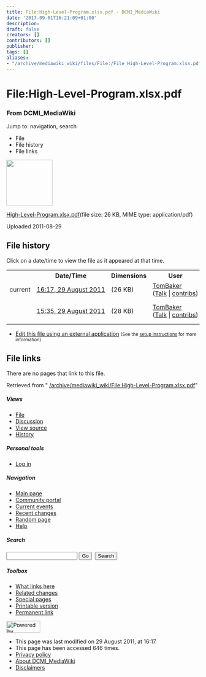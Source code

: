 ```yaml
---
title: File:High-Level-Program.xlsx.pdf - DCMI_MediaWiki
date: '2017-09-01T16:21:09+01:00'
description: 
draft: false
creators: []
contributors: []
publisher: 
tags: []
aliases:
- "/archive/mediawiki_wiki/files/File:/File_High-Level-Program.xlsx.pdf.html"
---
```


<a id="top"></a>
# File:High-Level-Program.xlsx.pdf

### From DCMI\_MediaWiki

Jump to: navigation, search
<!-- start content -->
- File
- File history
- File links

 [<img alt="" src="/skins/common/images/icons/fileicon-pdf.png" width="120" height="120">](/archive/mediawiki_wiki/files/High-Level-Program.xlsx.pdf)

[High-Level-Program.xlsx.pdf](/archive/mediawiki_wiki/files/High-Level-Program.xlsx.pdf "High-Level-Program.xlsx.pdf")‎(file size: 26 KB, MIME type: application/pdf)

Uploaded 2011-08-29

<!-- 
NewPP limit report
Preprocessor node count: 1/1000000
Post-expand include size: 0/2097152 bytes
Template argument size: 0/2097152 bytes
Expensive parser function count: 0/100
-->
## File history

Click on a date/time to view the file as it appeared at that time.

<table class="wikitable filehistory">
  <tr>
    <td></td>
    <th>Date/Time</th>
    <th>Dimensions</th>
    <th>User</th>
    <th>Comment</th>
  </tr>
  <tr>
    <td>current</td>
    <td class="filehistory-selected" style="white-space: nowrap;"><a href="/archive/mediawiki_wiki/files/High-Level-Program.xlsx.pdf">16:17, 29 August 2011</a></td>
    <td> <span style="white-space: nowrap;">(26 KB)</span>
    </td>
    <td>
      <a href="/index.php/User:TomBaker" title="User:TomBaker" class="mw-userlink">TomBaker</a> <span style="white-space: nowrap;"> <span class="mw-usertoollinks">(<a href="/index.php?title=User_talk:TomBaker&amp;action=edit&amp;redlink=1" class="new" title="User talk:TomBaker (page does not exist)">Talk</a> | <a href="/index.php/Special:Contributions/TomBaker" title="Special:Contributions/TomBaker">contribs</a>)</span></span>
    </td>
    <td></td>
  </tr>
  <tr>
    <td></td>
    <td style="white-space: nowrap;"><a href="/images/archive/f/f6/20110829161746%21High-Level-Program.xlsx.pdf">15:35, 29 August 2011</a></td>
    <td> <span style="white-space: nowrap;">(28 KB)</span>
    </td>
    <td>
      <a href="/index.php/User:TomBaker" title="User:TomBaker" class="mw-userlink">TomBaker</a> <span style="white-space: nowrap;"> <span class="mw-usertoollinks">(<a href="/index.php?title=User_talk:TomBaker&amp;action=edit&amp;redlink=1" class="new" title="User talk:TomBaker (page does not exist)">Talk</a> | <a href="/index.php/Special:Contributions/TomBaker" title="Special:Contributions/TomBaker">contribs</a>)</span></span>
    </td>
    <td> <span class="comment">(Uploaded 2011-08-29)</span>
    </td>
  </tr>
</table>

  

- [Edit this file using an external application](/index.php?title=File:High-Level-Program.xlsx.pdf&action=edit&externaledit=true&mode=file "File:High-Level-Program.xlsx.pdf") <small>(See the <a href="http://www.mediawiki.org/wiki/Manual:External_editors" class="external text" rel="nofollow">setup instructions</a> for more information)</small>

## File links

There are no pages that link to this file.

Retrieved from " [/archive/mediawiki_wiki/File:High-Level-Program.xlsx.pdf](/archive/mediawiki_wiki/files/File:/File:High-Level-Program.xlsx.pdf.html)"

<!-- end content -->

##### Views

- [File](/archive/mediawiki_wiki/files/File:/File:High-Level-Program.xlsx.pdf.html "View the file page [c]")
- [Discussion](/index.php?title=File_talk:High-Level-Program.xlsx.pdf&action=edit&redlink=1 "Discussion about the content page [t]")
- [View source](/index.php?title=File:High-Level-Program.xlsx.pdf&action=edit "This page is protected.
You can view its source [e]")
- [History](/index.php?title=File:High-Level-Program.xlsx.pdf&action=history "Past revisions of this page [h]")

##### Personal tools

- [Log in](/index.php?title=Special:UserLogin&returnto=File:High-Level-Program.xlsx.pdf "You are encouraged to log in; however, it is not mandatory [o]")

<script type="text/javascript"> if (window.isMSIE55) fixalpha(); </script>

##### Navigation

- [Main page](/index.php/Main_Page "Visit the main page [z]")
- [Community portal](/index.php/DCMI_MediaWiki:Community_portal "About the project, what you can do, where to find things")
- [Current events](/index.php/DCMI_MediaWiki:Current_events "Find background information on current events")
- [Recent changes](/index.php/Special:RecentChanges "The list of recent changes in the wiki [r]")
- [Random page](/index.php/Special:Random "Load a random page [x]")
- [Help](/index.php/Help:Contents "The place to find out")

##### <label for="searchInput">Search</label>

<form action="/index.php" id="searchform">
				<input type="hidden" name="title" value="Special:Search">
				<input id="searchInput" title="Search DCMI_MediaWiki" accesskey="f" type="search" name="search">
				<input type="submit" name="go" class="searchButton" id="searchGoButton" value="Go" title="Go to a page with this exact name if exists"> 
				<input type="submit" name="fulltext" class="searchButton" id="mw-searchButton" value="Search" title="Search the pages for this text">
			</form>

##### Toolbox

- [What links here](/index.php/Special:WhatLinksHere/File:High-Level-Program.xlsx.pdf "List of all wiki pages that link here [j]")
- [Related changes](/index.php/Special:RecentChangesLinked/File:High-Level-Program.xlsx.pdf "Recent changes in pages linked from this page [k]")
- [Special pages](/index.php/Special:SpecialPages "List of all special pages [q]")
- [Printable version](/index.php?title=File:High-Level-Program.xlsx.pdf&printable=yes "Printable version of this page [p]")
- [Permanent link](/index.php?title=File:High-Level-Program.xlsx.pdf&oldid=728 "Permanent link to this revision of the page")

<!-- end of the left (by default at least) column -->

 [<img src="/skins/common/images/poweredby_mediawiki_88x31.png" height="31" width="88" alt="Powered by MediaWiki">](http://www.mediawiki.org/)

- This page was last modified on 29 August 2011, at 16:17.
- This page has been accessed 646 times.
- [Privacy policy](/index.php/DCMI_MediaWiki:Privacy_policy "DCMI MediaWiki:Privacy policy")
- [About DCMI\_MediaWiki](/index.php/DCMI_MediaWiki:About "DCMI MediaWiki:About")
- [Disclaimers](/index.php/DCMI_MediaWiki:General_disclaimer "DCMI MediaWiki:General disclaimer")

<script>if (window.runOnloadHook) runOnloadHook();</script><!-- Served in 0.462 secs. -->

